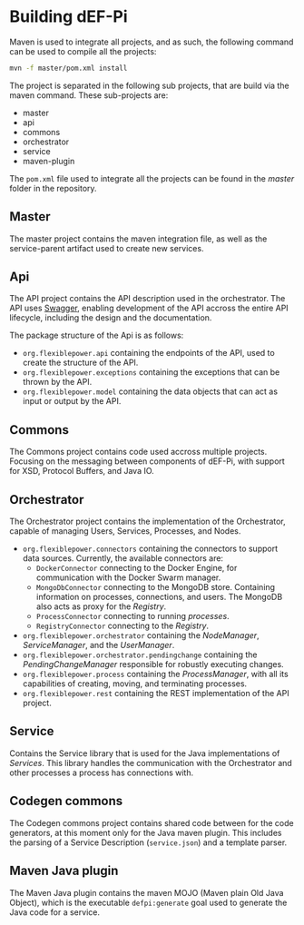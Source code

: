 # Building dEF-Pi

Maven is used to integrate all projects, and as such, the following command can be used to compile all the projects:

```bash
mvn -f master/pom.xml install
```

The project is separated in the following sub projects, that are build via the maven command. These sub-projects are:

* master
* api
* commons
* orchestrator
* service
* maven-plugin

The `pom.xml` file used to integrate all the projects can be found in the _master_ folder in the repository.

## Master

The master project contains the maven integration file, as well as the service-parent artifact used to create new services.

## Api

The API project contains the API description used in the orchestrator. The API uses [Swagger](https://swagger.io/), enabling development of the API accross the entire API lifecycle, including the design and the documentation.

The package structure of the Api is as follows:

* `org.flexiblepower.api` containing the endpoints of the API, used to create the structure of the API.
* `org.flexiblepower.exceptions` containing the exceptions that can be thrown by the API.
* `org.flexiblepower.model` containing the data objects that can act as input or output by the API.

## Commons

The Commons project contains code used accross multiple projects. Focusing on the messaging between components of dEF-Pi, with support for XSD, Protocol Buffers, and Java IO.

## Orchestrator

The Orchestrator project contains the implementation of the Orchestrator, capable of managing Users, Services, Processes, and Nodes.

* `org.flexiblepower.connectors` containing the connectors to support data sources. Currently, the available connectors are:
    - `DockerConnector` connecting to the Docker Engine, for communication with the Docker Swarm manager.
    - `MongoDbConnector` connecting to the MongoDB store. Containing information on processes, connections, and users. The MongoDB also acts as proxy for the _Registry_.
    - `ProcessConnector` connecting to running _processes_.
    - `RegistryConnector` connecting to the _Registry_.
* `org.flexiblepower.orchestrator` containing the _NodeManager_, _ServiceManager_, and the _UserManager_.
* `org.flexiblepower.orchestrator.pendingchange` containing the _PendingChangeManager_ responsible for robustly executing changes. 
* `org.flexiblepower.process` containing the _ProcessManager_, with all its capabilities of creating, moving, and terminating processes.
* `org.flexiblepower.rest` containing the REST implementation of the API project.

## Service

Contains the Service library that is used for the Java implementations of _Services_. This library handles the communication with the Orchestrator and other processes a process has connections with.

## Codegen commons

The Codegen commons project contains shared code between for the code generators, at this moment only for the Java maven plugin. This includes the parsing of a Service Description \(`service.json`\) and a template parser.

## Maven Java plugin

The Maven Java plugin contains the maven MOJO \(Maven plain Old Java Object\), which is the executable `defpi:generate` goal used to generate the Java code for a service. 